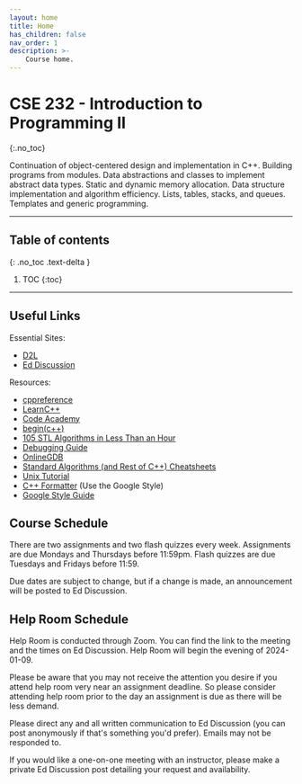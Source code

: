 ```yaml
---
layout: home
title: Home
has_children: false
nav_order: 1
description: >-
    Course home.
---
```


# CSE 232 - Introduction to Programming II
{:.no_toc}

Continuation of object-centered design and implementation in C++. Building programs from modules. Data abstractions and classes to implement abstract data types. Static and dynamic memory allocation. Data structure implementation and algorithm efficiency. Lists, tables, stacks, and queues. Templates and generic programming.

---

## Table of contents
{: .no_toc .text-delta }

1. TOC
{:toc}

---

## Useful Links

Essential Sites:
- [D2L](https://d2l.msu.edu/d2l/loginh/)
- [Ed Discussion](https://edstem.org/)

Resources:
- [cppreference](https://en.cppreference.com/w/)
- [LearnC++](https://www.learncpp.com/)
- [Code Academy](https://www.codecademy.com/learn/learn-c-plus-plus/modules/learn-cpp-hello-world/cheatsheet)
- [begin(c++)](https://gist.github.com/johnmcfarlane/1b2d9c83e4d3f700ba61e2df4077c613)
- [105 STL Algorithms in Less Than an Hour](https://www.youtube.com/watch?v=2olsGf6JIkU)
- [Debugging Guide](debugging_guide.html)
- [OnlineGDB](https://www.onlinegdb.com/)
- [Standard Algorithms (and Rest of C++) Cheatsheets](https://hackingcpp.com/cpp/cheat_sheets.html)
- [Unix Tutorial](https://www.tutorialspoint.com/unix/index.htm)
- [C++ Formatter](http://format.krzaq.cc/) (Use the Google Style)
- [Google Style Guide](https://google.github.io/styleguide/cppguide.html)

## Course Schedule

There are two assignments and two flash quizzes every week. Assignments are due Mondays and Thursdays before 11:59pm. Flash quizzes are due Tuesdays and Fridays before 11:59.

Due dates are subject to change, but if a change is made, an announcement will be posted to Ed Discussion.

<!-- Below are links to the lectures for that week. All other material will be provided via D2L. -->

## Help Room Schedule

Help Room is conducted through Zoom. You can find the link to the meeting and the times on Ed Discussion. Help Room will begin the evening of 2024-01-09.

Please be aware that you may not receive the attention you desire if you attend help room very near an assignment deadline. So please consider attending help room prior to the day an assignment is due as there will be less demand. 

Please direct any and all written communication to Ed Discussion (you can post anonymously if that's something you'd prefer). Emails may not be responded to.

If you would like a one-on-one meeting with an instructor, please make a private Ed Discussion post detailing your request and availability.
